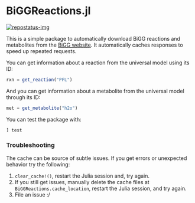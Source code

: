 # BiGGReactions.jl
[repostatus-url]: https://www.repostatus.org/#active
[repostatus-img]: https://www.repostatus.org/badges/latest/active.svg

[![repostatus-img]][repostatus-url]

This is a simple package to automatically download BiGG reactions and metabolites from 
the [BiGG website](http://bigg.ucsd.edu/). It automatically caches responses to speed up 
repeated requests.

You can get information about a reaction from the universal model using its ID:
```julia
rxn = get_reaction("PFL")
```
And you can get information about a metabolite from the universal model through its ID:
```julia
met = get_metabolite("h2o")
```
You can test the package with:
```julia
] test
```
### Troubleshooting
The cache can be source of subtle issues. If you get errors or unexpected behavior try the following:
1. `clear_cache!()`, restart the Julia session and, try again.
2. If you still get issues, manually delete the cache files at `BiGGReactions.cache_location`, restart the Julia session, and try again.
3. File an issue :/ 

